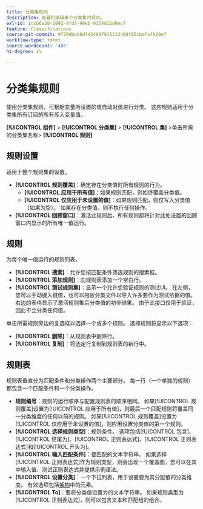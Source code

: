 ```yaml
---
title: 分类集规则
description: 查看和编辑单个分类集的规则。
exl-id: 1ccb6a20-1993-4fd3-90eb-9154d12d0ec7
feature: Classifications
source-git-commit: 9f70dbeb9dfe54897915213480f05cbdfaf920ef
workflow-type: tm+mt
source-wordcount: '485'
ht-degree: 1%

---
```


# 分类集规则

使用分类集规则，可根据变量所设置的值自动对值进行分类。 这些规则适用于分类集所有订阅的所有传入变量值。

**[!UICONTROL 组件]** > **[!UICONTROL 分类集]** > **[!UICONTROL 集]** >单击所需的分类集名称> **[!UICONTROL 规则]**

## 规则设置

适用于整个规则集的设置。

* **[!UICONTROL 规则覆盖]**：确定存在分类值时所有规则的行为。
   * **[!UICONTROL 应用于所有值]**：如果规则匹配，则始终覆盖分类值。
   * **[!UICONTROL 仅应用于未设置的值]**：如果规则匹配，则仅写入分类值（如果为空）。 如果存在分类值，则不执行任何操作。
* **[!UICONTROL 回顾窗口]**：激活此规则后，所有规则都将针对此处设置的回顾窗口内显示的所有唯一值运行。

## 规则

为每个唯一值运行的规则列表。

* **[!UICONTROL 搜索]**：允许您按匹配条件筛选规则的搜索框。
* **[!UICONTROL 添加规则]**：向规则表添加一个空白行。
* **[!UICONTROL 测试规则集]**：显示一个允许您验证规则的测试UI。 在左侧，您可以手动键入键值，也可以拖放分类文件以导入许多要作为测试依据的值。 右边的表格显示了激活规则集后分类值的初步结果。 由于此接口仅用于验证，因此不会分类任何值。

单击所需规则旁边的复选框以选择一个或多个规则。 选择规则将显示以下选项：

* **[!UICONTROL 删除]**：从规则表中删除行。
* **[!UICONTROL 复制]**：将选定行复制到规则表的新行中。

## 规则表

规则表垂直分为匹配条件和分类操作两个主要部分。 每一行（一个单独的规则）都包含一个匹配条件和一个分类操作。

* **规则编号**：规则的运行顺序与配置规则表的顺序相同。 如果[!UICONTROL 规则覆盖]设置为[!UICONTROL 应用于所有值]，则最后一个匹配规则将覆盖同一分类维度的任何以前的规则。 如果[!UICONTROL 规则覆盖]设置为[!UICONTROL 仅应用于未设置的值]，则应用设置分类值的第一个规则。
* **[!UICONTROL 选择规则类型]**：规则条件。 选项包括[!UICONTROL 包含]、[!UICONTROL 结尾为]、[!UICONTROL 正则表达式]、[!UICONTROL 正则表达式]和[!UICONTROL 开头为]。
* **[!UICONTROL 输入匹配条件]**：要匹配的文本字符串。 如果选择[!UICONTROL 正则表达式]作为规则类型，则会出现一个覆盖图，您可以在其中输入值、测试正则表达式并提供示例语法。
* **[!UICONTROL 设置分类]**：一个下拉列表，用于设置要为其分配值的分类维度。 有效选项包括[架构](schema.md)中的元素。
* **[!UICONTROL To]**：要将分类值设置为的文本字符串。 如果规则类型为[!UICONTROL 正则表达式]，则可以包含文本和匹配组的组合。
